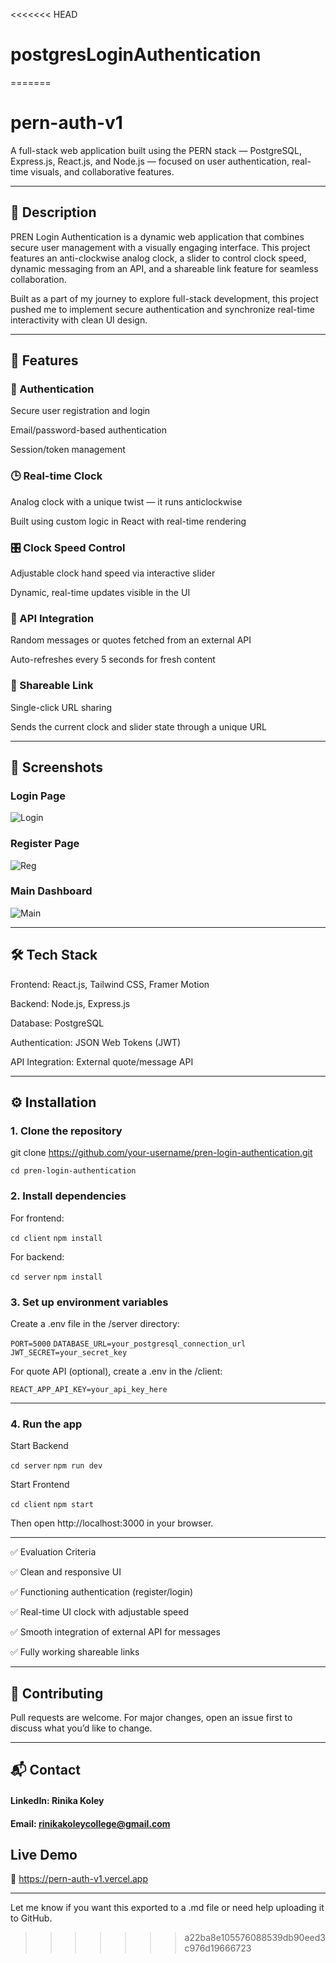 <<<<<<< HEAD
# postgresLoginAuthentication
 
=======
# pern-auth-v1

A full-stack web application built using the PERN stack — PostgreSQL, Express.js, React.js, and Node.js — focused on user authentication, real-time visuals, and collaborative features.


---

## 🚀 Description

PREN Login Authentication is a dynamic web application that combines secure user management with a visually engaging interface. This project features an anti-clockwise analog clock, a slider to control clock speed, dynamic messaging from an API, and a shareable link feature for seamless collaboration.

Built as a part of my journey to explore full-stack development, this project pushed me to implement secure authentication and synchronize real-time interactivity with clean UI design.


---

## 🔑 Features

### 🔐 Authentication

Secure user registration and login

Email/password-based authentication

Session/token management


### 🕒 Real-time Clock

Analog clock with a unique twist — it runs anticlockwise

Built using custom logic in React with real-time rendering


### 🎛 Clock Speed Control

Adjustable clock hand speed via interactive slider

Dynamic, real-time updates visible in the UI


### 💬 API Integration

Random messages or quotes fetched from an external API

Auto-refreshes every 5 seconds for fresh content


### 🔗 Shareable Link

Single-click URL sharing

Sends the current clock and slider state through a unique URL



---

## 📸 Screenshots

### Login Page


![Login](https://github.com/user-attachments/assets/35ddce0e-f7a9-4a01-8de5-13754006e0d5)


### Register Page

![Reg](https://github.com/user-attachments/assets/01de3fe1-d122-4132-b6c3-18558e2c64f6)


### Main Dashboard

![Main](https://github.com/user-attachments/assets/855e1629-d4d3-4361-8e67-70566822430b)


---

## 🛠 Tech Stack

Frontend: React.js, Tailwind CSS, Framer Motion

Backend: Node.js, Express.js

Database: PostgreSQL

Authentication: JSON Web Tokens (JWT)

API Integration: External quote/message API



---

## ⚙️ Installation

### 1. Clone the repository

git clone https://github.com/your-username/pren-login-authentication.git

```cd pren-login-authentication```

### 2. Install dependencies

For frontend:

```cd client```
```npm install```

For backend:

```cd server```
```npm install```

### 3. Set up environment variables

Create a .env file in the /server directory:

```PORT=5000```
```DATABASE_URL=your_postgresql_connection_url```
```JWT_SECRET=your_secret_key```

For quote API (optional), create a .env in the /client:

```REACT_APP_API_KEY=your_api_key_here```


---

### 4. Run the app

Start Backend

```cd server```
```npm run dev```

Start Frontend

```cd client```
```npm start```

Then open http://localhost:3000 in your browser.


---

✅ Evaluation Criteria

✅ Clean and responsive UI

✅ Functioning authentication (register/login)

✅ Real-time UI clock with adjustable speed

✅ Smooth integration of external API for messages

✅ Fully working shareable links



---

## 🤝 Contributing

Pull requests are welcome. For major changes, open an issue first to discuss what you’d like to change.


---

## 📬 Contact

#### LinkedIn: Rinika Koley

#### Email: rinikakoleycollege@gmail.com

## Live Demo
🔗 https://pern-auth-v1.vercel.app


---

Let me know if you want this exported to a .md file or need help uploading it to GitHub.


>>>>>>> a22ba8e105576088539db90eed3c976d19666723
